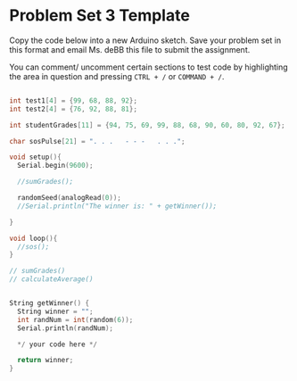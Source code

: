 # Problem Set 3 Template

Copy the code below into a new Arduino sketch. Save your problem set in this format and email Ms. deBB this file to submit the assignment.

You can comment/ uncomment certain sections to test code by highlighting the area in question and pressing `CTRL + /` or `COMMAND + /`.

```c++

int test1[4] = {99, 68, 88, 92};
int test2[4] = {76, 92, 88, 81};

int studentGrades[11] = {94, 75, 69, 99, 88, 68, 90, 60, 80, 92, 67};

char sosPulse[21] = ". . .   - - -   . . .";

void setup(){
  Serial.begin(9600);

  //sumGrades();

  randomSeed(analogRead(0));
  //Serial.println("The winner is: " + getWinner());

}

void loop(){
  //sos();
}

// sumGrades()
// calculateAverage()


String getWinner() {
  String winner = "";
  int randNum = int(random(6));
  Serial.println(randNum);

  */ your code here */

  return winner;
}

```
